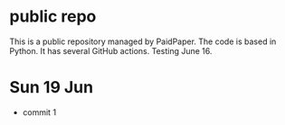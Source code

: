 # public repo

This is a public repository managed by PaidPaper. The code is based in Python. It has several GitHub actions.
Testing June 16.
# Sun 19 Jun
- commit 1
